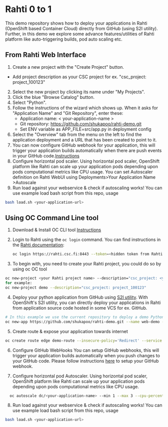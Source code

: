 # Rahti 0 to 1

This demo repository shows how to deploy your applications in Rahti (OpenShift based Container Cloud) directly from GitHub (using S2I utility). Further, in this demo we explore some advance features/utilities of Rahti platform like auto-triggering builds, pod auto scaling etc.

## From Rahti Web Interface
1. Create a new project with the "Create Project" button.
  * Add project description as your CSC project for ex. "csc_project: project_100123"
2. Select the new project by clicking its name under "My Projects".
3. Click the blue "Browse Catalog" button.
4. Select "Python".
5. Follow the instructions of the wizard which shows up. When it asks for
   "Application Name" and "Git Repository", enter these:
   * Application name: < your-application-name >
   * Git repository: https://github.com/shukapoo/rahti-demo.git
   * Set ENV variable as APP_FILE=src/app.py in deployment config
7. Select the "Overview" tab from the menu on the left to find the application
   deployment and a URL that has been created to point to it.
8. You can now configure GitHub webhook for your application, this will trigger your application builds automatically when there are push events in your GitHub code.[Instructions](https://docs.openshift.com/container-platform/3.5/dev_guide/builds/triggering_builds.html#github-webhooks)
9. Configure horizontal pod scaler. Using horizontal pod scaler, OpenShift platform like Rahti can scale up your application pods depending upon pods computational metrics like CPU usage. You can set Autoscaler definition on Rahti WebUI using Deployments>Your Application Name >Autoscale
10. Run load against your webservice & check if autoscaling works! You can use example load bash script from this repo, usage

```bash
bash load.sh <your-application-url>
 ```
## Using OC Command Line tool
1. Download & Install OC CLI tool [Instructions](https://docs.okd.io/latest/cli_reference/get_started_cli.html)
2. Login to Rahti using the `oc login` command. You can find
   instructions in the [Rahti documentation](https://rahti.csc.fi/usage/cli/):

   ```bash
   oc login https://rahti.csc.fi:8443 --token=<hidden token from Rahti>
   ```
3. To begin with, you need to create your Rahti project, you could do so by using oc OC tool
 ```bash
oc new-project <your Rahti project name> --description="csc_project: <your CSC project name>"
for example:
oc new-project demo --description="csc_project: project_100123"
```
4. Deploy your python application from GitHub using [S2I utility](https://docs.openshift.com/container-platform/3.6/creating_images/s2i.html). With OpenShift's S2I utility, you can directly deploy your applications in Rahti from application source code hosted in some VCS for ex. GitHub.
```bash
# In this example we use the current repository to deploy a demo Python Flask web application.
oc new-app https://github.com/shukapoo/rahti-demo.git --name web-demo -e APP_FILE=src/app.py
```
5. Create route & expose your application towards internet

```bash
oc create route edge demo-route --insecure-policy='Redirect' --service web-demo
```
6. Configure GitHub WebHooks
You can setup GitHub webhooks, this will trigger your application builds automatically when you push changes to your GitHub code. Please follow instructions [here](https://docs.openshift.com/container-platform/3.5/dev_guide/builds/triggering_builds.html#github-webhooks) to setup your GitHub webhook.

7. Configure horizontal pod Autoscaler. Using horizontal pod scaler, OpenShift platform like Rahti can scale up your application pods depending upon pods computational metrics like CPU usage.
 ```bash
   oc autoscale dc/<your-application-name> --min 1 --max 3 --cpu-percent=10
   ```
8. Run load against your webservice & check if autoscaling works! You can use example load bash script from this repo, usage

```bash
bash load.sh <your-application-url>
 ```
